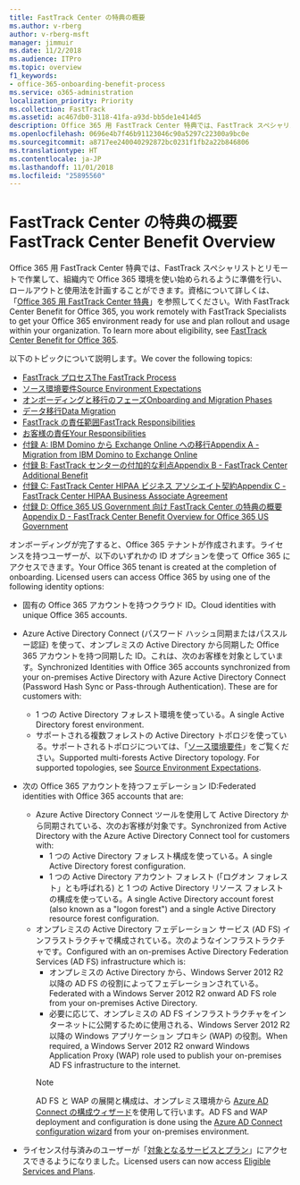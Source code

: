 ```yaml
---
title: FastTrack Center の特典の概要
ms.author: v-rberg
author: v-rberg-msft
manager: jimmuir
ms.date: 11/2/2018
ms.audience: ITPro
ms.topic: overview
f1_keywords:
- office-365-onboarding-benefit-process
ms.service: o365-administration
localization_priority: Priority
ms.collection: FastTrack
ms.assetid: ac467db0-3118-41fa-a93d-bb5de1e414d5
description: Office 365 用 FastTrack Center 特典では、FastTrack スペシャリストとリモートで作業して、組織内で Office 365 環境を使い始められるように準備を行い、ロールアウトと使用法を計画することができます。資格について詳しくは、「Office 365 用 FastTrack Center 特典」を参照してください。
ms.openlocfilehash: 0696e4b7f46b91123046c90a5297c22300a9bc0e
ms.sourcegitcommit: a8717ee240040292872bc0231f1fb2a22b846806
ms.translationtype: HT
ms.contentlocale: ja-JP
ms.lasthandoff: 11/01/2018
ms.locfileid: "25895560"
---
```

# <a name="fasttrack-center-benefit-overview"></a><span data-ttu-id="dc654-104">FastTrack Center の特典の概要</span><span class="sxs-lookup"><span data-stu-id="dc654-104">FastTrack Center Benefit Overview</span></span>

<span data-ttu-id="dc654-p102">Office 365 用 FastTrack Center 特典では、FastTrack スペシャリストとリモートで作業して、組織内で Office 365 環境を使い始められるように準備を行い、ロールアウトと使用法を計画することができます。資格について詳しくは、「[Office 365 用 FastTrack Center 特典](O365-fasttrack-benefit-for-office-365.md)」を参照してください。</span><span class="sxs-lookup"><span data-stu-id="dc654-p102">With FastTrack Center Benefit for Office 365, you work remotely with FastTrack Specialists to get your Office 365 environment ready for use and plan rollout and usage within your organization. To learn more about eligibility, see [FastTrack Center Benefit for Office 365](O365-fasttrack-benefit-for-office-365.md).</span></span>
  
<span data-ttu-id="dc654-107">以下のトピックについて説明します。</span><span class="sxs-lookup"><span data-stu-id="dc654-107">We cover the following topics:</span></span>
- [<span data-ttu-id="dc654-108">FastTrack プロセス</span><span class="sxs-lookup"><span data-stu-id="dc654-108">The FastTrack Process</span></span>](O365-fasttrack-process.md) 
- [<span data-ttu-id="dc654-109">ソース環境要件</span><span class="sxs-lookup"><span data-stu-id="dc654-109">Source Environment Expectations</span></span>](O365-source-environment-expectations.md)
- [<span data-ttu-id="dc654-110">オンボーディングと移行のフェーズ</span><span class="sxs-lookup"><span data-stu-id="dc654-110">Onboarding and Migration Phases</span></span>](O365-onboarding-and-migration.md)
- [<span data-ttu-id="dc654-111">データ移行</span><span class="sxs-lookup"><span data-stu-id="dc654-111">Data Migration</span></span>](O365-data-migration.md)
- [<span data-ttu-id="dc654-112">FastTrack の責任範囲</span><span class="sxs-lookup"><span data-stu-id="dc654-112">FastTrack Responsibilities</span></span>](O365-fasttrack-responsibilities.md)
- [<span data-ttu-id="dc654-113">お客様の責任</span><span class="sxs-lookup"><span data-stu-id="dc654-113">Your Responsibilities</span></span>](O365-your-responsibilities.md) 
- [<span data-ttu-id="dc654-114">付録 A: IBM Domino から Exchange Online への移行</span><span class="sxs-lookup"><span data-stu-id="dc654-114">Appendix A - Migration from IBM Domino to Exchange Online</span></span>](O365-from-ibm-domino-to-exchange-online.md)
- [<span data-ttu-id="dc654-115">付録 B: FastTrack センターの付加的な利点</span><span class="sxs-lookup"><span data-stu-id="dc654-115">Appendix B - FastTrack Center Additional Benefit</span></span>](O365-fasttrack-additional-benefits.md)
- [<span data-ttu-id="dc654-116">付録 C: FastTrack Center HIPAA ビジネス アソシエイト契約</span><span class="sxs-lookup"><span data-stu-id="dc654-116">Appendix C - FastTrack Center HIPAA Business Associate Agreement</span></span>](O365-hipaa-business-associate-agreement.md)
- [<span data-ttu-id="dc654-117">付録 D: Office 365 US Government 向け FastTrack Center の特典の概要</span><span class="sxs-lookup"><span data-stu-id="dc654-117">Appendix D - FastTrack Center Benefit Overview for Office 365 US Government</span></span>](US-Gov-appendix-overview.md)
    
<span data-ttu-id="dc654-p103">オンボーディングが完了すると、Office 365 テナントが作成されます。ライセンスを持つユーザーが、以下のいずれかの ID オプションを使って Office 365 にアクセスできます。</span><span class="sxs-lookup"><span data-stu-id="dc654-p103">Your Office 365 tenant is created at the completion of onboarding. Licensed users can access Office 365 by using one of the following identity options:</span></span>
- <span data-ttu-id="dc654-120">固有の Office 365 アカウントを持つクラウド ID。</span><span class="sxs-lookup"><span data-stu-id="dc654-120">Cloud identities with unique Office 365 accounts.</span></span>
- <span data-ttu-id="dc654-p104">Azure Active Directory Connect (パスワード ハッシュ同期またはパススルー認証) を使って、オンプレミスの Active Directory から同期した Office 365 アカウントを持つ同期した ID。これは、次のお客様を対象としています。</span><span class="sxs-lookup"><span data-stu-id="dc654-p104">Synchronized Identities with Office 365 accounts synchronized from your on-premises Active Directory with Azure Active Directory Connect (Password Hash Sync or Pass-through Authentication). These are for customers with:</span></span>
  - <span data-ttu-id="dc654-123">1 つの Active Directory フォレスト環境を使っている。</span><span class="sxs-lookup"><span data-stu-id="dc654-123">A single Active Directory forest environment.</span></span>
  - <span data-ttu-id="dc654-p105">サポートされる複数フォレストの Active Directory トポロジを使っている。サポートされるトポロジについては、「[ソース環境要件](O365-source-environment-expectations.md)」をご覧ください。</span><span class="sxs-lookup"><span data-stu-id="dc654-p105">Supported multi-forests Active Directory topology. For supported topologies, see [Source Environment Expectations](O365-source-environment-expectations.md).</span></span>
- <span data-ttu-id="dc654-126">次の Office 365 アカウントを持つフェデレーション ID:</span><span class="sxs-lookup"><span data-stu-id="dc654-126">Federated identities with Office 365 accounts that are:</span></span>
  - <span data-ttu-id="dc654-127">Azure Active Directory Connect ツールを使用して Active Directory から同期されている、次のお客様が対象です。</span><span class="sxs-lookup"><span data-stu-id="dc654-127">Synchronized from Active Directory with the Azure Active Directory Connect tool for customers with:</span></span>
      - <span data-ttu-id="dc654-128">1 つの Active Directory フォレスト構成を使っている。</span><span class="sxs-lookup"><span data-stu-id="dc654-128">A single Active Directory forest configuration.</span></span>
      - <span data-ttu-id="dc654-129">1 つの Active Directory アカウント フォレスト (「ログオン フォレスト」とも呼ばれる) と 1 つの Active Directory リソース フォレストの構成を使っている。</span><span class="sxs-lookup"><span data-stu-id="dc654-129">A single Active Directory account forest (also known as a "logon forest") and a single Active Directory resource forest configuration.</span></span>
  - <span data-ttu-id="dc654-130">オンプレミスの Active Directory フェデレーション サービス (AD FS) インフラストラクチャで構成されている。次のようなインフラストラクチャです。</span><span class="sxs-lookup"><span data-stu-id="dc654-130">Configured with an on-premises Active Directory Federation Services (AD FS) infrastructure which is:</span></span>
      - <span data-ttu-id="dc654-131">オンプレミスの Active Directory から、Windows Server 2012 R2 以降の AD FS の役割によってフェデレーションされている。</span><span class="sxs-lookup"><span data-stu-id="dc654-131">Federated with a Windows Server 2012 R2 onward AD FS role from your on-premises Active Directory.</span></span>
      - <span data-ttu-id="dc654-132">必要に応じて、オンプレミスの AD FS インフラストラクチャをインターネットに公開するために使用される、Windows Server 2012 R2 以降の Windows アプリケーション プロキシ (WAP) の役割。</span><span class="sxs-lookup"><span data-stu-id="dc654-132">When required, a Windows Server 2012 R2 onward Windows Application Proxy (WAP) role used to publish your on-premises AD FS infrastructure to the internet.</span></span>
    > [!NOTE]
    > <span data-ttu-id="dc654-133">AD FS と WAP の展開と構成は、オンプレミス環境から [Azure AD Connect の構成ウィザード](https://go.microsoft.com/fwlink/?linkid=844794)を使用して行います。</span><span class="sxs-lookup"><span data-stu-id="dc654-133">AD FS and WAP deployment and configuration is done using the [Azure AD Connect configuration wizard](https://go.microsoft.com/fwlink/?linkid=844794) from your on-premises environment.</span></span> 
  
- <span data-ttu-id="dc654-134">ライセンス付与済みのユーザーが「[対象となるサービスとプラン](O365-eligible-services-and-plans.md)」にアクセスできるようになりました。</span><span class="sxs-lookup"><span data-stu-id="dc654-134">Licensed users can now access [Eligible Services and Plans](O365-eligible-services-and-plans.md).</span></span>
    

 
